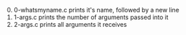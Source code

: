 0. 0-whatsmyname.c prints it's name, followed by a new line
1. 1-args.c prints the number of arguments passed into it
2. 2-args.c prints all arguments it receives
